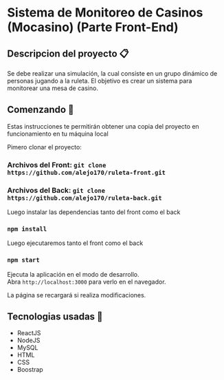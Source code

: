 # Sistema de Monitoreo de Casinos (Mocasino) (Parte Front-End)

## Descripcion del proyecto 📋

Se debe realizar una simulación, la cual consiste en un grupo dinámico de personas
jugando a la ruleta. El objetivo es crear un sistema para monitorear una mesa de casino.

## Comenzando 🚀

Estas instrucciones te permitirán obtener una copia del proyecto en funcionamiento en tu máquina local

Pimero clonar el proyecto:

### Archivos del Front: `git clone https://github.com/alejo170/ruleta-front.git`
### Archivos del Back:  `git clone https://github.com/alejo170/ruleta-back.git`

Luego instalar las dependencias tanto del front como el back

### `npm install`

Luego ejecutaremos tanto el front como el back

### `npm start`

Ejecuta la aplicación en el modo de desarrollo. \
Abra `http://localhost:3000` para verlo en el navegador.

La página se recargará si realiza modificaciones.

## Tecnologias usadas 🔧

* ReactJS
* NodeJS
* MySQL
* HTML
* CSS
* Boostrap